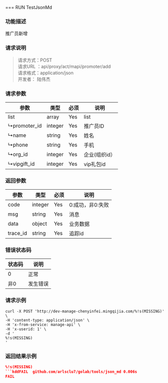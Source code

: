 === RUN   TestJsonMd
### 功能描述
推广员新增

### 请求说明
> 请求方式：POST<br>
请求URL ：api/proxy/act/mapi/promoter/add <br>
请求格式：application/json <br>
开发者： 陆伟杰

### 请求参数
| 参数 | 类型 | 必须 | 说明 |
| ---- | ---- | ---- | ---- |
| list | array | Yes | list |
| ↳promoter_id | integer | Yes | 推广员ID |
| ↳name| string | Yes | 姓名 |
| ↳phone | string | Yes | 手机 |
| ↳org_id | integer | Yes | 企业(组织id）|
| ↳vipgift_id | integer | Yes | vip礼包id |

### 返回参数
| 参数 | 类型 | 必须 | 说明 |
| ---- | ---- | ---- | ---- |
| code | integer | Yes | 0:成功，非0:失败 |
| msg | string | Yes | 消息 |
| data | object | Yes | 业务数据 |
| trace_id | string | Yes | 追踪id |
	

### 错误状态码
| 状态码 | 说明 |
| ----- | ---- |
| 0     | 正常 |
| 非0   | 发生错误 |

### 请求示例
```
curl -X POST 'http://dev-manage-chenyinfei.mingqijia.com/%!s(MISSING)' \
-H 'content-type: application/json' \
-H 'x-from-service: manage-api' \
-H 'x-userid: 1' \
-d '
%!s(MISSING)
'

```

### 返回结果示例
```json
%!s(MISSING)
```kddFAIL	github.com/arlsclu7/golab/tools/json_md	0.006s
FAIL
